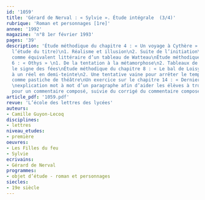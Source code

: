 ```yaml
---
id: '1059'
title: 'Gérard de Nerval : « Sylvie ». Étude intégrale  (3/4)'
rubrique: 'Roman et personnages [1re]'
annee: '1992'
magazine: 'n°8 1er février 1993'
pages: '39'
description: 'Étude méthodique du chapitre 4 : « Un voyage à Cythère »  (préliminaire :
  l’étude du titre)\n1. Réalisme et illusion\n2. Suite de l’initiation\n3. Le texte
  comme équivalent littéraire d’un tableau de Watteau\nÉtude méthodique du chapitre
  6 : « Othys » \n1. De la tentation à la métamorphose\n2. Tableaux de genre\n3. Sous
  le signe des fées\nÉtude méthodique du chapitre 8 : « Le bal de Loisy » \n1. Retour
  à un réel en demi-teinte\n2. Une tentative vaine pour arrêter le temps\n3. Le récit
  comme pastiche de théâtre\nUn exercice sur le chapitre 14 : « Dernier feuillet »
  \nexplication mot à mot d’un paragraphe afin d’aider les élèves à trouver des idées
  pour un commentaire composé, suivie du corrigé du commentaire composé.'
article_pdf: '1059.pdf'
revue: 'L’école des lettres des lycées'
auteurs:
- Camille Guyon-Lecoq
disciplines:
- lettres
niveau_etudes:
- première
oeuvres:
- Les Filles du feu
- Sylvie
ecrivains:
- Gérard de Nerval
programmes:
- objet d’étude - roman et personnages
siecles:
- 19e siècle
---
```

